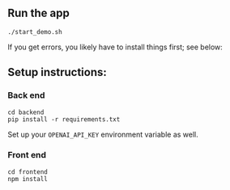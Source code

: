 ## Run the app

```
./start_demo.sh
```

If you get errors, you likely have to install things first; see below:

## Setup instructions:

### Back end

```
cd backend
pip install -r requirements.txt
```

Set up your `OPENAI_API_KEY` environment variable as well.

### Front end

```
cd frontend
npm install
```
